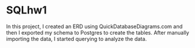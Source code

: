 # SQLhw1
In this project, I created an ERD using QuickDatabaseDiagrams.com and then I exported my schema to Postgres to create the tables. After manually importing the data, I started querying to analyze the data. 
